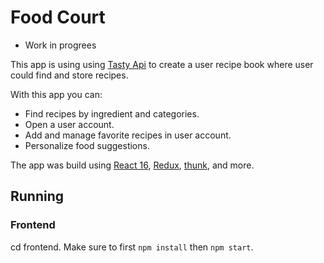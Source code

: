 # Food Court

- Work in progrees

This app is using using [Tasty Api](https://rapidapi.com/apidojo/api/tasty) to create a user recipe book where user could find and store recipes.

With this app you can:
- Find recipes by ingredient and categories.
- Open a user account.
- Add and manage favorite recipes in user account.
- Personalize food suggestions.

The app was build using [React 16](https://www.npmjs.com/package/react/v/16.14.0), [Redux](https://www.npmjs.com/package/redux), [thunk](https://www.npmjs.com/package/redux-thunk), and more.

## Running

### Frontend

cd frontend.
Make sure to first `npm install` then `npm start`.

